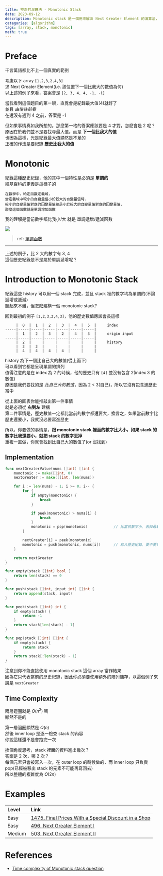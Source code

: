 ```yaml
---
title: 神奇的演算法 - Monotonic Stack
date: 2023-09-12
description: Monotonic stack 是一個用來解決 Next Greater Element 的演算法，本篇文章會介紹它的概念以及如何實作
categories: [algorithm]
tags: [array, stack, monotonic]
math: true
---
```


# Preface
千言萬語都比不上一個真實的範例

考慮以下 array `[1,2,3,2,4,3]`\
求 Next Greater Element(i.e. 該位置下一個比我大的數值為何)\
以上述的例子來看，答案會是 `[2, 3, 4, 4, -1, -1]`

當我看到這個題目的第一眼，直覺會是紀錄最大值(4)就好了\
並且 *由後往前看*\
在還沒有遇到 4 之前，答案是 -1

但如果事情真如我所想的，那麼第一格的答案應該要是 4 才對，怎麼會是 2 呢？\
原因在於我們並不是要找尋最大值，而是 **下一個比我大的值**\
也因為這樣，光是紀錄最大值顯然是不足的\
正確的作法是要紀錄 **歷史比我大的值**

# Monotonic
紀錄這種歷史紀錄，他的其中一個特性是必須是 **單調的**\
維基百科的定義是這樣子的

```
在數學中，給定函數定義域，
當定義域中較小的自變量值小於較大的自變量值時，
較小的自變量值對應的因變量值總是小於較大的自變量值對應的因變量值，
那麼這個函數就是單調增加函數
```

我的理解是當前數字都比我小/大 就是 單調遞增/遞減函數

![](https://upload.wikimedia.org/wikipedia/commons/thumb/3/32/Monotonicity_example1.png/330px-Monotonicity_example1.png)
> ref: [單調函數](https://zh.wikipedia.org/zh-tw/%E5%8D%95%E8%B0%83%E5%87%BD%E6%95%B0)

<hr>

上述的例子，比 2 大的數字有 3, 4\
這個歷史紀錄是不是屬於單調遞增呢？

# Introduction to Monotonic Stack
紀錄這些 history 可以用一個 stack 完成，並且 stack 裡的數字均為單調的(不論遞增或遞減)\
聽起來不難，但怎麼建構一個 monotonic stack?

回到最初的例子 `[1,2,3,2,4,3]`，他的歷史數值應該會長這樣
```
     |  0  |  1  |  2  |  3  |  4  |  5  |     index
-----|-----|-----|-----|-----|-----|-----|
     |  1  |  2  |  3  |  2  |  4  |  3  |     origin input
-----|-----|-----|-----|-----|-----|-----|
     |  2  |     |     |     |     |     |     history
     |  3  |  3  |     |     |     |     |
     |  4  |  4  |  4  |  4  |     |     |
```

history 為下一個比自己大的數值(從上而下)\
可以看到它都是呈現單調的排列\
值得注意的是在 index 為 2 的時候，他的歷史只有 `[4]` 並沒有包含 2(index 3 的數值)\
原因是我們要找的是 *比自己大的數值*，因為 2 < 3(自己)，所以它沒有包含進歷史當中

從上面的圖表你能推敲出第一件事情\
就是必須從 **右到左** 建構\
第二件事情是，歷史數值一定都比當前的數字都還要大，換言之，如果當前數字比歷史還要小，我就沒必要寫進歷史

所以，你要做的事情是，**跟 monotonic stack 裡面的數字比大小，如果 stack 的數字比我還要小，就把 stack 的數字丟掉**\
重複一直做，你就會找到比自己大的數值了(or 沒找到)

## Implementation
```go
func nextGreaterValue(nums []int) []int {
    monotonic := make([]int, 0)
    nextGreater := make([]int, len(nums))

    for i := len(nums) - 1; i >= 0; i-- {
        for {
            if empty(monotonic) {
                break
            }

            if peek(monotonic) > nums[i] {
                break
            }
            monotonic = pop(monotonic)            // 比當前數字小，丟掉最新一筆歷史紀錄
        }

        nextGreater[i] = peek(monotonic)
        monotonic = push(monotonic, nums[i])      // 寫入歷史紀錄，要不要保留由 inner loop 決定
    }

    return nextGreater
}

func empty(stack []int) bool {
    return len(stack) == 0
}

func push(stack []int, input int) []int {
    return append(stack, input)
}

func peek(stack []int) int {
    if empty(stack) {
        return -1
    }
    return stack[len(stack) - 1]
}

func pop(stack []int) []int {
    if empty(stack) {
        return stack
    }
    return stack[:len(stack) - 1]
}
```

注意到你不能直接使用 monotonic stack 這個 array 當作結果\
因為它只代表當前的歷史紀錄，因此你必須要使用額外的陣列儲存，以這個例子來說是 `nextGreater`

## Time Complexity
兩層迴圈就是 $O(n^2)$ 嗎\
顯然不是的

第一層迴圈顯然是 $O(n)$\
然後 inner loop 是逐一檢查 stack 的內容\
你說這樣還不是會跑完一次

換個角度思考，stack 裡面的資料進出幾次？\
答案是 2 次，哪 2 次？\
每個元素只會被寫入一次，在 outer loop 的時候做的，而 inner loop 只負責 pop(已經被移出 stack 的元素不可能再寫回去)\
所以整體的複雜度為 $O(2n)$

# Examples

|Level|Link|
|:--|:--|
|Easy|[1475. Final Prices With a Special Discount in a Shop](https://leetcode.com/problems/final-prices-with-a-special-discount-in-a-shop/)|
|Easy|[496. Next Greater Element I](https://leetcode.com/problems/next-greater-element-i/)|
|Medium|[503. Next Greater Element II](https://leetcode.com/problems/next-greater-element-ii/)|

# References
+ [Time complexity of Monotonic stack question](https://stackoverflow.com/questions/69494043/time-complexity-of-monotonic-stack-question)
